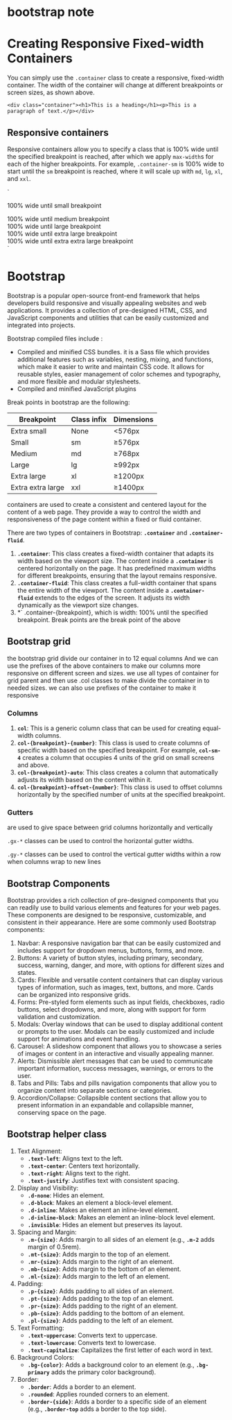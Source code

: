 # bootstrap note

# **Creating Responsive Fixed-width Containers**

You can simply use the `.container` class to create a responsive, fixed-width container. The width of the container will change at different breakpoints or screen sizes, as shown above.

```markup
<div class="container"><h1>This is a heading</h1><p>This is a paragraph of text.</p></div>
```

## **Responsive containers**

Responsive containers allow you to specify a class that is 100% wide until the specified breakpoint is reached, after which we apply `max-width`s for each of the higher breakpoints. For example, `.container-sm` is 100% wide to start until the `sm` breakpoint is reached, where it will scale up with `md`, `lg`, `xl`, and `xxl`.

`<div class="container-sm">100% wide until small breakpoint</div>
<div class="container-md">100% wide until medium breakpoint</div>
<div class="container-lg">100% wide until large breakpoint</div>
<div class="container-xl">100% wide until extra large breakpoint</div>
<div class="container-xxl">100% wide until extra extra large breakpoint</div>`

# Bootstrap

Bootstrap is a popular open-source front-end framework that helps developers build responsive and visually appealing websites and web applications. It provides a collection of pre-designed HTML, CSS, and JavaScript components and utilities that can be easily customized and integrated into projects.

Bootstrap compiled files include :

- Compiled and minified CSS bundles. it is a Sass file which provides additional features such as variables, nesting, mixing, and functions, which make it easier to write and maintain CSS code. It allows for reusable styles, easier management of color schemes and typography, and more flexible and modular stylesheets.
- Compiled and minified JavaScript plugins

Break points in bootstrap are the following:

| Breakpoint | Class infix | Dimensions |
| --- | --- | --- |
| Extra small | None | <576px |
| Small | sm | ≥576px |
| Medium | md | ≥768px |
| Large | lg | ≥992px |
| Extra large | xl | ≥1200px |
| Extra extra large | xxl | ≥1400px |

containers are used to create a consistent and centered layout for the content of a web page. They provide a way to control the width and responsiveness of the page content within a fixed or fluid container.

There are two types of containers in Bootstrap: **`.container`** and **`.container-fluid`**.

1. **`.container`**: This class creates a fixed-width container that adapts its width based on the viewport size. The content inside a **`.container`** is centered horizontally on the page. It has predefined maximum widths for different breakpoints, ensuring that the layout remains responsive.
2. **`.container-fluid`**: This class creates a full-width container that spans the entire width of the viewport. The content inside a **`.container-fluid`** extends to the edges of the screen. It adjusts its width dynamically as the viewport size changes.
3. *` .container-{breakpoint}, which is width: 100% until the specified breakpoint. Break points are the break point of the above

## Bootstrap grid

the bootstrap grid divide our container in to 12 equal columns And we can use the prefixes of the above containers to make our columns more responsive on different screen and sizes. we use all types of container for grid parent and then use .col classes to make divide the container in to needed sizes. we can also use prefixes of the container to make it responsive

### Columns

1. **`col`**: This is a generic column class that can be used for creating equal-width columns.
2. **`col-{breakpoint}-{number}`**: This class is used to create columns of specific width based on the specified breakpoint. For example, **`col-sm-4`** creates a column that occupies 4 units of the grid on small screens and above.
3. **`col-{breakpoint}-auto`**: This class creates a column that automatically adjusts its width based on the content within it.
4. **`col-{breakpoint}-offset-{number}`**: This class is used to offset columns horizontally by the specified number of units at the specified breakpoint.

### Gutters

are used to give space between grid columns horizontally and vertically

`.gx-*` classes can be used to control the horizontal gutter widths.

`.gy-*` classes can be used to control the vertical gutter widths within a row when columns wrap to new lines

## Bootstrap Components

Bootstrap provides a rich collection of pre-designed components that you can readily use to build various elements and features for your web pages. These components are designed to be responsive, customizable, and consistent in their appearance. Here are some commonly used Bootstrap components:

1. Navbar: A responsive navigation bar that can be easily customized and includes support for dropdown menus, buttons, forms, and more.
2. Buttons: A variety of button styles, including primary, secondary, success, warning, danger, and more, with options for different sizes and states.
3. Cards: Flexible and versatile content containers that can display various types of information, such as images, text, buttons, and more. Cards can be organized into responsive grids.
4. Forms: Pre-styled form elements such as input fields, checkboxes, radio buttons, select dropdowns, and more, along with support for form validation and customization.
5. Modals: Overlay windows that can be used to display additional content or prompts to the user. Modals can be easily customized and include support for animations and event handling.
6. Carousel: A slideshow component that allows you to showcase a series of images or content in an interactive and visually appealing manner.
7. Alerts: Dismissible alert messages that can be used to communicate important information, success messages, warnings, or errors to the user.
8. Tabs and Pills: Tabs and pills navigation components that allow you to organize content into separate sections or categories.
9. Accordion/Collapse: Collapsible content sections that allow you to present information in an expandable and collapsible manner, conserving space on the page.

## Bootstrap helper class

1. Text Alignment:
    - **`.text-left`**: Aligns text to the left.
    - **`.text-center`**: Centers text horizontally.
    - **`.text-right`**: Aligns text to the right.
    - **`.text-justify`**: Justifies text with consistent spacing.
2. Display and Visibility:
    - **`.d-none`**: Hides an element.
    - **`.d-block`**: Makes an element a block-level element.
    - **`.d-inline`**: Makes an element an inline-level element.
    - **`.d-inline-block`**: Makes an element an inline-block level element.
    - **`.invisible`**: Hides an element but preserves its layout.
3. Spacing and Margin:
    - **`.m-{size}`**: Adds margin to all sides of an element (e.g., **`.m-2`** adds margin of 0.5rem).
    - **`.mt-{size}`**: Adds margin to the top of an element.
    - **`.mr-{size}`**: Adds margin to the right of an element.
    - **`.mb-{size}`**: Adds margin to the bottom of an element.
    - **`.ml-{size}`**: Adds margin to the left of an element.
4. Padding:
    - **`.p-{size}`**: Adds padding to all sides of an element.
    - **`.pt-{size}`**: Adds padding to the top of an element.
    - **`.pr-{size}`**: Adds padding to the right of an element.
    - **`.pb-{size}`**: Adds padding to the bottom of an element.
    - **`.pl-{size}`**: Adds padding to the left of an element.
5. Text Formatting:
    - **`.text-uppercase`**: Converts text to uppercase.
    - **`.text-lowercase`**: Converts text to lowercase.
    - **`.text-capitalize`**: Capitalizes the first letter of each word in text.
6. Background Colors:
    - **`.bg-{color}`**: Adds a background color to an element (e.g., **`.bg-primary`** adds the primary color background).
7. Border:
    - **`.border`**: Adds a border to an element.
    - **`.rounded`**: Applies rounded corners to an element.
    - **`.border-{side}`**: Adds a border to a specific side of an element (e.g., **`.border-top`** adds a border to the top side).